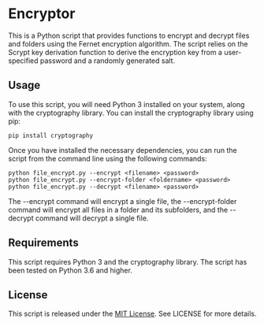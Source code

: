 # Encryptor

This is a Python script that provides functions to encrypt and decrypt files and folders using the Fernet encryption algorithm. The script relies on the Scrypt key derivation function to derive the encryption key from a user-specified password and a randomly generated salt.

## Usage

To use this script, you will need Python 3 installed on your system, along with the cryptography library. You can install the cryptography library using pip:

	pip install cryptography

Once you have installed the necessary dependencies, you can run the script from the command line using the following commands:

	python file_encrypt.py --encrypt <filename> <password>
	python file_encrypt.py --encrypt-folder <foldername> <password>
	python file_encrypt.py --decrypt <filename> <password> 

The --encrypt command will encrypt a single file, the --encrypt-folder command will encrypt all files in a folder and its subfolders, and the --decrypt command will decrypt a single file.

## Requirements

This script requires Python 3 and the cryptography library. The script has been tested on Python 3.6 and higher.

## License

This script is released under the [MIT License](LICENSE.md). See LICENSE for more details.





